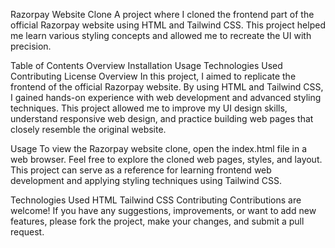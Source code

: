 Razorpay Website Clone
A project where I cloned the frontend part of the official Razorpay website using HTML and Tailwind CSS. This project helped me learn various styling concepts and allowed me to recreate the UI with precision.

Table of Contents
Overview
Installation
Usage
Technologies Used
Contributing
License
Overview
In this project, I aimed to replicate the frontend of the official Razorpay website. By using HTML and Tailwind CSS, I gained hands-on experience with web development and advanced styling techniques. This project allowed me to improve my UI design skills, understand responsive web design, and practice building web pages that closely resemble the original website.



Usage
To view the Razorpay website clone, open the index.html file in a web browser. Feel free to explore the cloned web pages, styles, and layout. This project can serve as a reference for learning frontend web development and applying styling techniques using Tailwind CSS.



Technologies Used
HTML
Tailwind CSS
Contributing
Contributions are welcome! If you have any suggestions, improvements, or want to add new features, please fork the project, make your changes, and submit a pull request.

